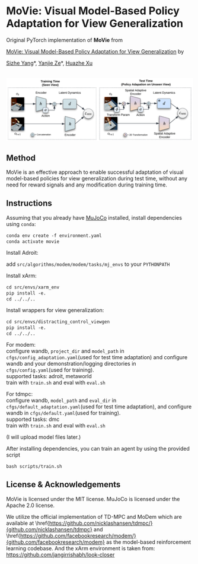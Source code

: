 # MoVie: Visual Model-Based Policy Adaptation for View Generalization
Original PyTorch implementation of **MoVie** from

[MoVie: Visual Model-Based Policy Adaptation for View Generalization](https://yangsizhe.github.io/MoVie/) by

[Sizhe Yang](https://yangsizhe.github.io/)\*,   [Yanjie Ze](https://yanjieze.com/)\*,   [Huazhe Xu](http://hxu.rocks/)

<p align="center">
  <br><img src='media/overview.png' width="700"/><br>
</p>

## Method
MoVie is an effective approach to enable successful adaptation of visual model-based policies for view generalization during test time, without any need for reward signals and any modification during training time.

## Instructions
Assuming that you already have [MuJoCo](http://www.mujoco.org) installed, install dependencies using `conda`:

```
conda env create -f environment.yaml
conda activate movie
```

Install Adroit:

add `src/algorithms/modem/modem/tasks/mj_envs` to your `PYTHONPATH ` 

Install xArm:

```
cd src/envs/xarm_env
pip install -e. 
cd ../../..
```

Install wrappers for view generalization:

```
cd src/envs/distracting_control_viewgen
pip install -e. 
cd ../../..
```




For modem:  
configure wandb, `project_dir` and `model_path` in `cfgs/config_adaptation.yaml`(used for test time adaptation) and configure wandb and your demonstration/logging directories in `cfgs/config.yaml`(used for training).  
supported tasks: adroit, metaworld  
train with `train.sh` and eval with `eval.sh`      

For tdmpc:  
configure wandb, `model_path` and `eval_dir` in `cfgs/default_adaptation.yaml`(used for test time adaptation), and configure wandb in `cfgs/default.yaml`(used for training).  
supported tasks: dmc  
train with `train.sh` and eval with `eval.sh`   

(I will upload model files later.)  

After installing dependencies, you can train an agent by using the provided script
```
bash scripts/train.sh
```

## License & Acknowledgements
MoVie is licensed under the MIT license. MuJoCo is licensed under the Apache 2.0 license. 

We utilize the official implementation of TD-MPC and MoDem  which are available at \href{https://github.com/nicklashansen/tdmpc/}{github.com/nicklashansen/tdmpc} and \href{https://github.com/facebookresearch/modem/}{github.com/facebookresearch/modem} as the model-based reinforcement learning codebase. And the xArm environment is taken from:  
https://github.com/jangirrishabh/look-closer

